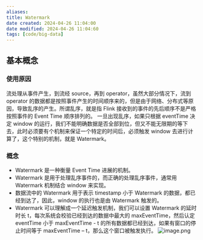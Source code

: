 ```yaml
---
aliases: 
title: Watermark
date created: 2024-04-26 11:04:00
date modified: 2024-04-26 11:04:60
tags: [code/big-data]
---
```

## 基本概念
### 使用原因
流处理从事件产生，到流经 source，再到 operator，虽然大部分情况下，流到 operator 的数据都是按照事件产生的时间顺序来的，但是由于网络、分布式等原因，导致乱序的产生。所谓乱序，就是指 Flink 接收到的事件的先后顺序不是严格按照事件的 Event Time 顺序排列的。
一旦出现乱序，如果只根据 eventTime 决定 window 的运行，我们不能明确数据是否全部到位，但又不能无限期的等下去，此时必须要有个机制来保证一个特定的时间后，必须触发 window 去进行计算了，这个特别的机制，就是 Watermark。
### 概念
- Watermark 是一种衡量 Event Time 进展的机制。
- Watermark 是用于处理乱序事件的，而正确的处理乱序事件，通常用 Watermark 机制结合 window 来实现。
- 数据流中的 Watermark 用于表示 timestamp 小于 Watermark 的数据，都已经到达了，因此，window 的执行也是由 Watermark 触发的。
- Watermark 可以理解成一个延迟触发机制，我们可以设置 Watermark 的延时时长 t，每次系统会校验已经到达的数据中最大的 maxEventTime，然后认定 eventTime 小于 maxEventTime - t 的所有数据都已经到达，如果有窗口的停止时间等于 maxEventTime – t，那么这个窗口被触发执行。
![image.png](https://typora-tes.oss-cn-shanghai.aliyuncs.com/picgo/2024-04-26-11-57-34.png)
